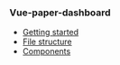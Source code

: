 ### Vue-paper-dashboard
- [Getting started](/)
- [File structure](/filestructure)
- [Components](/components)

